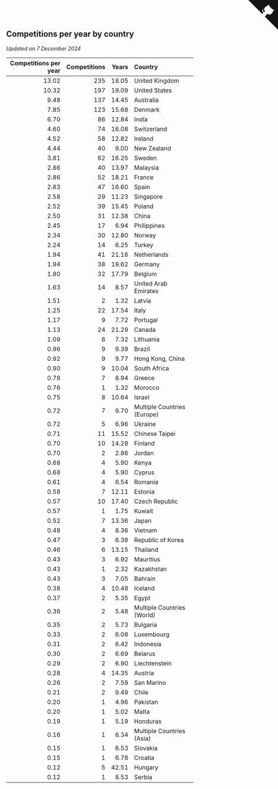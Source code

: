 ## Competitions per year by country

*Updated on  7 December 2024*

| Competitions per year | Competitions | Years | Country |
| ---: | ---: | ---: | :--- |
| 13.02 | 235 | 18.05 | United Kingdom |
| 10.32 | 197 | 19.09 | United States |
| 9.48 | 137 | 14.45 | Australia |
| 7.85 | 123 | 15.68 | Denmark |
| 6.70 | 86 | 12.84 | India |
| 4.60 | 74 | 16.08 | Switzerland |
| 4.52 | 58 | 12.82 | Ireland |
| 4.44 | 40 | 9.00 | New Zealand |
| 3.81 | 62 | 16.25 | Sweden |
| 2.86 | 40 | 13.97 | Malaysia |
| 2.86 | 52 | 18.21 | France |
| 2.83 | 47 | 16.60 | Spain |
| 2.58 | 29 | 11.23 | Singapore |
| 2.52 | 39 | 15.45 | Poland |
| 2.50 | 31 | 12.38 | China |
| 2.45 | 17 | 6.94 | Philippines |
| 2.34 | 30 | 12.80 | Norway |
| 2.24 | 14 | 6.25 | Turkey |
| 1.94 | 41 | 21.16 | Netherlands |
| 1.94 | 38 | 19.62 | Germany |
| 1.80 | 32 | 17.79 | Belgium |
| 1.63 | 14 | 8.57 | United Arab Emirates |
| 1.51 | 2 | 1.32 | Latvia |
| 1.25 | 22 | 17.54 | Italy |
| 1.17 | 9 | 7.72 | Portugal |
| 1.13 | 24 | 21.29 | Canada |
| 1.09 | 8 | 7.32 | Lithuania |
| 0.96 | 9 | 9.39 | Brazil |
| 0.92 | 9 | 9.77 | Hong Kong, China |
| 0.90 | 9 | 10.04 | South Africa |
| 0.78 | 7 | 8.94 | Greece |
| 0.76 | 1 | 1.32 | Morocco |
| 0.75 | 8 | 10.64 | Israel |
| 0.72 | 7 | 9.70 | Multiple Countries (Europe) |
| 0.72 | 5 | 6.96 | Ukraine |
| 0.71 | 11 | 15.52 | Chinese Taipei |
| 0.70 | 10 | 14.28 | Finland |
| 0.70 | 2 | 2.86 | Jordan |
| 0.68 | 4 | 5.90 | Kenya |
| 0.68 | 4 | 5.90 | Cyprus |
| 0.61 | 4 | 6.54 | Romania |
| 0.58 | 7 | 12.11 | Estonia |
| 0.57 | 10 | 17.40 | Czech Republic |
| 0.57 | 1 | 1.75 | Kuwait |
| 0.52 | 7 | 13.36 | Japan |
| 0.48 | 4 | 8.36 | Vietnam |
| 0.47 | 3 | 6.38 | Republic of Korea |
| 0.46 | 6 | 13.15 | Thailand |
| 0.43 | 3 | 6.92 | Mauritius |
| 0.43 | 1 | 2.32 | Kazakhstan |
| 0.43 | 3 | 7.05 | Bahrain |
| 0.38 | 4 | 10.48 | Iceland |
| 0.37 | 2 | 5.35 | Egypt |
| 0.36 | 2 | 5.48 | Multiple Countries (World) |
| 0.35 | 2 | 5.73 | Bulgaria |
| 0.33 | 2 | 6.08 | Luxembourg |
| 0.31 | 2 | 6.42 | Indonesia |
| 0.30 | 2 | 6.69 | Belarus |
| 0.29 | 2 | 6.90 | Liechtenstein |
| 0.28 | 4 | 14.35 | Austria |
| 0.26 | 2 | 7.59 | San Marino |
| 0.21 | 2 | 9.49 | Chile |
| 0.20 | 1 | 4.96 | Pakistan |
| 0.20 | 1 | 5.02 | Malta |
| 0.19 | 1 | 5.19 | Honduras |
| 0.16 | 1 | 6.34 | Multiple Countries (Asia) |
| 0.15 | 1 | 6.53 | Slovakia |
| 0.15 | 1 | 6.78 | Croatia |
| 0.12 | 5 | 42.51 | Hungary |
| 0.12 | 1 | 8.53 | Serbia |


<a href="https://github.com/simonkellly/wca_statistics_uk" class="github-corner" aria-label="View source on Github"><svg width="80" height="80" viewBox="0 0 250 250" style="fill:#151513; color:#fff; position: absolute; top: 0; border: 0; right: 0;" aria-hidden="true"><path d="M0,0 L115,115 L130,115 L142,142 L250,250 L250,0 Z"></path><path d="M128.3,109.0 C113.8,99.7 119.0,89.6 119.0,89.6 C122.0,82.7 120.5,78.6 120.5,78.6 C119.2,72.0 123.4,76.3 123.4,76.3 C127.3,80.9 125.5,87.3 125.5,87.3 C122.9,97.6 130.6,101.9 134.4,103.2" fill="currentColor" style="transform-origin: 130px 106px;" class="octo-arm"></path><path d="M115.0,115.0 C114.9,115.1 118.7,116.5 119.8,115.4 L133.7,101.6 C136.9,99.2 139.9,98.4 142.2,98.6 C133.8,88.0 127.5,74.4 143.8,58.0 C148.5,53.4 154.0,51.2 159.7,51.0 C160.3,49.4 163.2,43.6 171.4,40.1 C171.4,40.1 176.1,42.5 178.8,56.2 C183.1,58.6 187.2,61.8 190.9,65.4 C194.5,69.0 197.7,73.2 200.1,77.6 C213.8,80.2 216.3,84.9 216.3,84.9 C212.7,93.1 206.9,96.0 205.4,96.6 C205.1,102.4 203.0,107.8 198.3,112.5 C181.9,128.9 168.3,122.5 157.7,114.1 C157.9,116.9 156.7,120.9 152.7,124.9 L141.0,136.5 C139.8,137.7 141.6,141.9 141.8,141.8 Z" fill="currentColor" class="octo-body"></path></svg></a><style>.github-corner:hover .octo-arm{animation:octocat-wave 560ms ease-in-out}@keyframes octocat-wave{0%,100%{transform:rotate(0)}20%,60%{transform:rotate(-25deg)}40%,80%{transform:rotate(10deg)}}@media (max-width:500px){.github-corner:hover .octo-arm{animation:none}.github-corner .octo-arm{animation:octocat-wave 560ms ease-in-out}}</style>
